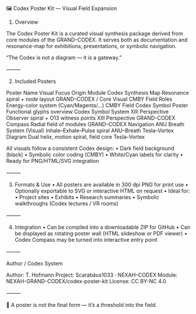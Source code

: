 🖼️ Codex Poster Kit — Visual Field Expansion

1. Overview

The Codex Poster Kit is a curated visual synthesis package derived from core modules of the GRAND–CODEX. It serves both as documentation and resonance-map for exhibitions, presentations, or symbolic navigation.

“The Codex is not a diagram — it is a gateway.”

⸻

2. Included Posters

Poster Name	Visual Focus	Origin Module
Codex Synthesis Map	Resonance spiral + node layout	GRAND–CODEX / Core Visual
CMBY Field Roles	Energy-color system (Cyan/Magenta/…)	CMBY Field
Codex Symbol Poster	Functional glyphs overview	Codex Symbol System
XIII Perspective	Observer spiral + O13 witness points	XIII Perspective
GRAND-CODEX Compass	Radial field of modules	GRAND–CODEX Navigation
ANU Breath System (Visual)	Inhale–Exhale–Pulse spiral	ANU–Breath
Tesla–Vortex Diagram	Dual helix, motion spiral, field core	Tesla–Vortex

All visuals follow a consistent Codex design:
	•	Dark field background (black)
	•	Symbolic color coding (CMBY)
	•	White/Cyan labels for clarity
	•	Ready for PNG/HTML/SVG integration

⸻

3. Formats & Use
	•	All posters are available in 300 dpi PNG for print use
	•	Optionally exportable to SVG or interactive HTML on request
	•	Ideal for:
	•	Project sites
	•	Exhibits
	•	Research summaries
	•	Symbolic walkthroughs (Codex lectures / VR rooms)

⸻

4. Integration
	•	Can be compiled into a downloadable ZIP for GitHub
	•	Can be displayed as rotating poster wall (HTML slideshow or PDF viewer)
	•	Codex Compass may be turned into interactive entry point

⸻

Author / Codex System

Author: T. Hofmann
Project: Scarabäus1033 · NEXAH–CODEX
Module: NEXAH-GRAND-CODEX/codex-poster-kit
License: CC BY-NC 4.0

⸻

🧿 A poster is not the final form — it’s a threshold into the field.
